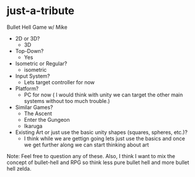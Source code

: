 # just-a-tribute

Bullet Hell Game w/ Mike

- 2D or 3D?
  - 3D
- Top-Down?
  - Yes
- Isometric or Regular?
  - isometric
- Input System?
  - Lets target controller for now
- Platform?
  - PC for now ( I would think with unity we can target the other main systems without too much trouble.)
- Similar Games?
  - The Ascent
  - Enter the Gungeon
  - Ikaruga
- Existing Art or just use the basic unity shapes (squares, spheres, etc.)?
  - I think while we are gettign going lets just use the basics and once we get further along we can start thinking about art

Note: Feel free to question any of these. Also, I think I want to mix the concept of bullet-hell and RPG so think less pure bullet hell and more bullet hell zelda.
